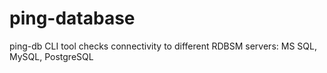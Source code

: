 # ping-database
ping-db CLI tool checks connectivity to different RDBSM servers: MS SQL, MySQL, PostgreSQL 
